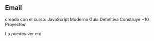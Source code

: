 ## Email

creado con el curso: JavaScript Moderno Guía Definitiva Construye +10 Proyectos

Lo puedes ver en:
